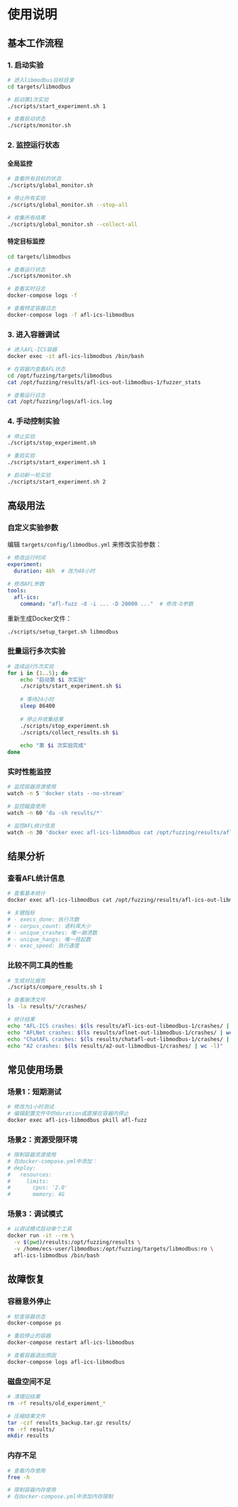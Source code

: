 # 使用说明

## 基本工作流程

### 1. 启动实验

```bash
# 进入libmodbus目标目录
cd targets/libmodbus

# 启动第1次实验
./scripts/start_experiment.sh 1

# 查看启动状态
./scripts/monitor.sh
```

### 2. 监控运行状态

#### 全局监控
```bash
# 查看所有目标的状态
./scripts/global_monitor.sh

# 停止所有实验
./scripts/global_monitor.sh --stop-all

# 收集所有结果
./scripts/global_monitor.sh --collect-all
```

#### 特定目标监控
```bash
cd targets/libmodbus

# 查看运行状态
./scripts/monitor.sh

# 查看实时日志
docker-compose logs -f

# 查看特定容器日志
docker-compose logs -f afl-ics-libmodbus
```

### 3. 进入容器调试

```bash
# 进入AFL-ICS容器
docker exec -it afl-ics-libmodbus /bin/bash

# 在容器内查看AFL状态
cd /opt/fuzzing/targets/libmodbus
cat /opt/fuzzing/results/afl-ics-out-libmodbus-1/fuzzer_stats

# 查看运行日志
cat /opt/fuzzing/logs/afl-ics.log
```

### 4. 手动控制实验

```bash
# 停止实验
./scripts/stop_experiment.sh

# 重启实验
./scripts/start_experiment.sh 1

# 启动新一轮实验
./scripts/start_experiment.sh 2
```

## 高级用法

### 自定义实验参数

编辑 `targets/config/libmodbus.yml` 来修改实验参数：

```yaml
# 修改运行时间
experiment:
  duration: 48h  # 改为48小时

# 修改AFL参数
tools:
  afl-ics:
    command: "afl-fuzz -d -i ... -D 20000 ..."  # 修改-D参数
```

重新生成Docker文件：
```bash
./scripts/setup_target.sh libmodbus
```

### 批量运行多次实验

```bash
# 连续运行5次实验
for i in {1..5}; do
    echo "启动第 $i 次实验"
    ./scripts/start_experiment.sh $i
    
    # 等待24小时
    sleep 86400
    
    # 停止并收集结果
    ./scripts/stop_experiment.sh
    ./scripts/collect_results.sh $i
    
    echo "第 $i 次实验完成"
done
```

### 实时性能监控

```bash
# 监控容器资源使用
watch -n 5 'docker stats --no-stream'

# 监控磁盘使用
watch -n 60 'du -sh results/*'

# 监控AFL统计信息
watch -n 30 'docker exec afl-ics-libmodbus cat /opt/fuzzing/results/afl-ics-out-libmodbus-1/fuzzer_stats | head -20'
```

## 结果分析

### 查看AFL统计信息

```bash
# 查看基本统计
docker exec afl-ics-libmodbus cat /opt/fuzzing/results/afl-ics-out-libmodbus-1/fuzzer_stats

# 关键指标
# - execs_done: 执行次数
# - corpus_count: 语料库大小  
# - unique_crashes: 唯一崩溃数
# - unique_hangs: 唯一挂起数
# - exec_speed: 执行速度
```

### 比较不同工具的性能

```bash
# 生成对比报告
./scripts/compare_results.sh 1

# 查看崩溃文件
ls -la results/*/crashes/

# 统计结果
echo "AFL-ICS crashes: $(ls results/afl-ics-out-libmodbus-1/crashes/ | wc -l)"
echo "AFLNet crashes: $(ls results/aflnet-out-libmodbus-1/crashes/ | wc -l)"
echo "ChatAFL crashes: $(ls results/chatafl-out-libmodbus-1/crashes/ | wc -l)"
echo "A2 crashes: $(ls results/a2-out-libmodbus-1/crashes/ | wc -l)"
```

## 常见使用场景

### 场景1：短期测试
```bash
# 修改为1小时测试
# 编辑配置文件中的duration或直接在容器内停止
docker exec afl-ics-libmodbus pkill afl-fuzz
```

### 场景2：资源受限环境
```bash
# 限制容器资源使用
# 在docker-compose.yml中添加：
# deploy:
#   resources:
#     limits:
#       cpus: '2.0'
#       memory: 4G
```

### 场景3：调试模式
```bash
# 以调试模式启动单个工具
docker run -it --rm \
  -v $(pwd)/results:/opt/fuzzing/results \
  -v /home/ecs-user/libmodbus:/opt/fuzzing/targets/libmodbus:ro \
  afl-ics-libmodbus /bin/bash
```

## 故障恢复

### 容器意外停止
```bash
# 检查容器状态
docker-compose ps

# 重启停止的容器
docker-compose restart afl-ics-libmodbus

# 查看容器退出原因
docker-compose logs afl-ics-libmodbus
```

### 磁盘空间不足
```bash
# 清理旧结果
rm -rf results/old_experiment_*

# 压缩结果文件
tar -czf results_backup.tar.gz results/
rm -rf results/
mkdir results
```

### 内存不足
```bash
# 查看内存使用
free -h

# 限制容器内存使用
# 在docker-compose.yml中添加内存限制
```

